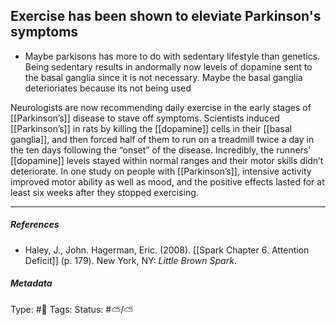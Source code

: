 ## Exercise has been shown to eleviate Parkinson's symptoms # 

- Maybe parkisons has more to do with sedentary lifestyle than genetics. Being sedentary results in andormally now levels of dopamine sent to the basal ganglia since it is not necessary. Maybe the basal ganglia deterioriates because its not being used

Neurologists are now recommending daily exercise in the early stages of [[Parkinson’s]] disease to stave off symptoms. Scientists induced [[Parkinson’s]] in rats by killing the [[dopamine]] cells in their [[basal ganglia]], and then forced half of them to run on a treadmill twice a day in the ten days following the “onset” of the disease. Incredibly, the runners’ [[dopamine]] levels stayed within normal ranges and their motor skills didn’t deteriorate. In one study on people with [[Parkinson’s]], intensive activity improved motor ability as well as mood, and the positive effects lasted for at least six weeks after they stopped exercising.

___

##### References

- Haley, J., John. Hagerman, Eric. (2008). [[Spark Chapter 6. Attention Deficit]] (p. 179). New York, NY: _Little Brown Spark_.

##### Metadata

Type: #🔴 
Tags:
Status: #⛅️/⛅️